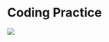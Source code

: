 # Coding Practice  

![](https://github.com/TR-1000/datarithms-and-algostructures/blob/master/javascript/AdventureTrails/public/practice....gif)
